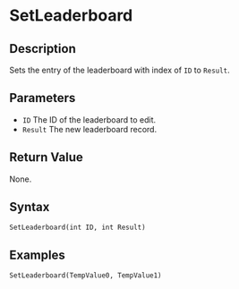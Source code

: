 # SetLeaderboard

## Description
Sets the entry of the leaderboard with index of `ID` to `Result`.

## Parameters
- `ID`
The ID of the leaderboard to edit.
- `Result`
The new leaderboard record.

## Return Value
None.

## Syntax
```
SetLeaderboard(int ID, int Result)
```

## Examples
```
SetLeaderboard(TempValue0, TempValue1)
```